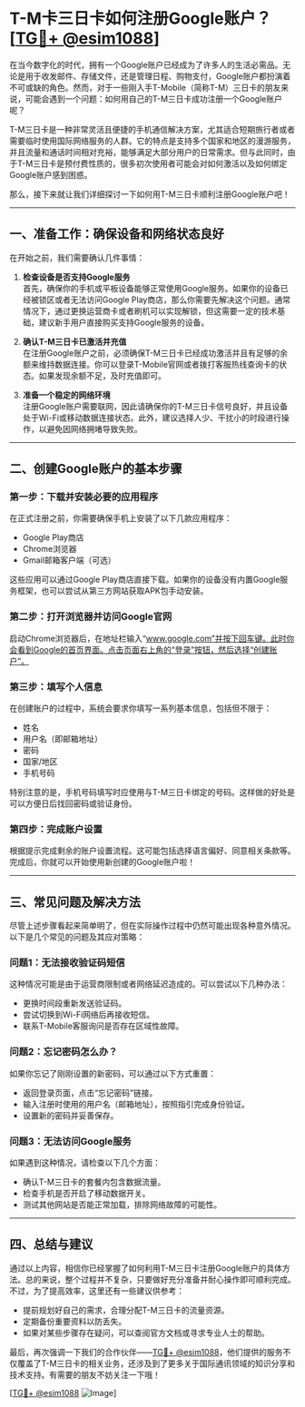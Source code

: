 # T-M卡三日卡如何注册Google账户？[[TG💪+ @esim1088](https://t.me/s/esim1088)]

在当今数字化的时代，拥有一个Google账户已经成为了许多人的生活必需品。无论是用于收发邮件、存储文件，还是管理日程、购物支付，Google账户都扮演着不可或缺的角色。然而，对于一些刚入手T-Mobile（简称T-M）三日卡的朋友来说，可能会遇到一个问题：如何用自己的T-M三日卡成功注册一个Google账户呢？

T-M三日卡是一种非常灵活且便捷的手机通信解决方案，尤其适合短期旅行者或者需要临时使用国际网络服务的人群。它的特点是支持多个国家和地区的漫游服务，并且流量和通话时间相对充裕，能够满足大部分用户的日常需求。但与此同时，由于T-M三日卡是预付费性质的，很多初次使用者可能会对如何激活以及如何绑定Google账户感到困惑。

那么，接下来就让我们详细探讨一下如何用T-M三日卡顺利注册Google账户吧！

---

## 一、准备工作：确保设备和网络状态良好

在开始之前，我们需要确认几件事情：

1. **检查设备是否支持Google服务**  
   首先，确保你的手机或平板设备能够正常使用Google服务。如果你的设备已经被锁区或者无法访问Google Play商店，那么你需要先解决这个问题。通常情况下，通过更换运营商卡或者刷机可以实现解锁，但这需要一定的技术基础，建议新手用户直接购买支持Google服务的设备。

2. **确认T-M三日卡已激活并充值**  
   在注册Google账户之前，必须确保T-M三日卡已经成功激活并且有足够的余额来维持数据连接。你可以登录T-Mobile官网或者拨打客服热线查询卡的状态。如果发现余额不足，及时充值即可。

3. **准备一个稳定的网络环境**  
   注册Google账户需要联网，因此请确保你的T-M三日卡信号良好，并且设备处于Wi-Fi或移动数据连接状态。此外，建议选择人少、干扰小的时段进行操作，以避免因网络拥堵导致失败。

---

## 二、创建Google账户的基本步骤

### 第一步：下载并安装必要的应用程序
在正式注册之前，你需要确保手机上安装了以下几款应用程序：
- Google Play商店
- Chrome浏览器
- Gmail邮箱客户端（可选）

这些应用可以通过Google Play商店直接下载。如果你的设备没有内置Google服务框架，也可以尝试从第三方网站获取APK包手动安装。

### 第二步：打开浏览器并访问Google官网
启动Chrome浏览器后，在地址栏输入“www.google.com”并按下回车键。此时你会看到Google的首页界面。点击页面右上角的“登录”按钮，然后选择“创建账户”。

### 第三步：填写个人信息
在创建账户的过程中，系统会要求你填写一系列基本信息，包括但不限于：
- 姓名
- 用户名（即邮箱地址）
- 密码
- 国家/地区
- 手机号码

特别注意的是，手机号码填写时应使用与T-M三日卡绑定的号码。这样做的好处是可以方便日后找回密码或验证身份。

### 第四步：完成账户设置
根据提示完成剩余的账户设置流程。这可能包括选择语言偏好、同意相关条款等。完成后，你就可以开始使用新创建的Google账户啦！

---

## 三、常见问题及解决方法

尽管上述步骤看起来简单明了，但在实际操作过程中仍然可能出现各种意外情况。以下是几个常见的问题及其应对策略：

### 问题1：无法接收验证码短信
这种情况可能是由于运营商限制或者网络延迟造成的。可以尝试以下几种办法：
- 更换时间段重新发送验证码。
- 尝试切换到Wi-Fi网络后再接收短信。
- 联系T-Mobile客服询问是否存在区域性故障。

### 问题2：忘记密码怎么办？
如果你忘记了刚刚设置的新密码，可以通过以下方式重置：
- 返回登录页面，点击“忘记密码”链接。
- 输入注册时使用的用户名（邮箱地址），按照指引完成身份验证。
- 设置新的密码并妥善保存。

### 问题3：无法访问Google服务
如果遇到这种情况，请检查以下几个方面：
- 确认T-M三日卡的套餐内包含数据流量。
- 检查手机是否开启了移动数据开关。
- 测试其他网站是否能正常加载，排除网络故障的可能性。

---

## 四、总结与建议

通过以上内容，相信你已经掌握了如何利用T-M三日卡注册Google账户的具体方法。总的来说，整个过程并不复杂，只要做好充分准备并耐心操作即可顺利完成。不过，为了提高效率，这里还有一些建议供参考：
- 提前规划好自己的需求，合理分配T-M三日卡的流量资源。
- 定期备份重要资料以防丢失。
- 如果对某些步骤存在疑问，可以查阅官方文档或寻求专业人士的帮助。

最后，再次强调一下我们的合作伙伴——[TG💪+ @esim1088](https://t.me/s/esim1088)，他们提供的服务不仅覆盖了T-M三日卡的相关业务，还涉及到了更多关于国际通讯领域的知识分享和技术支持。有需要的朋友不妨关注一下哦！

[[TG💪+ @esim1088](https://t.me/s/esim1088) ![Image](https://i.postimg.cc/4NQfJmqS/Snipaste-2025-05-13-00-14-12.png)]